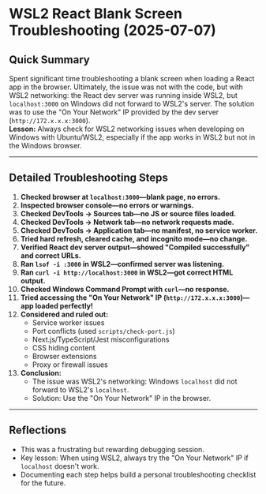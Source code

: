 # WSL2 React Blank Screen Troubleshooting (2025-07-07)

## Quick Summary

Spent significant time troubleshooting a blank screen when loading a React app in the browser. Ultimately, the issue was not with the code, but with WSL2 networking: the React dev server was running inside WSL2, but `localhost:3000` on Windows did not forward to WSL2's server. The solution was to use the "On Your Network" IP provided by the dev server (`http://172.x.x.x:3000`).  
**Lesson:** Always check for WSL2 networking issues when developing on Windows with Ubuntu/WSL2, especially if the app works in WSL2 but not in the Windows browser.

---

## Detailed Troubleshooting Steps

1. **Checked browser at `localhost:3000`—blank page, no errors.**
2. **Inspected browser console—no errors or warnings.**
3. **Checked DevTools → Sources tab—no JS or source files loaded.**
4. **Checked DevTools → Network tab—no network requests made.**
5. **Checked DevTools → Application tab—no manifest, no service worker.**
6. **Tried hard refresh, cleared cache, and incognito mode—no change.**
7. **Verified React dev server output—showed "Compiled successfully" and correct URLs.**
8. **Ran `lsof -i :3000` in WSL2—confirmed server was listening.**
9. **Ran `curl -i http://localhost:3000` in WSL2—got correct HTML output.**
10. **Checked Windows Command Prompt with `curl`—no response.**
11. **Tried accessing the "On Your Network" IP (`http://172.x.x.x:3000`)—app loaded perfectly!**
12. **Considered and ruled out:**
    - Service worker issues
    - Port conflicts (used `scripts/check-port.js`)
    - Next.js/TypeScript/Jest misconfigurations
    - CSS hiding content
    - Browser extensions
    - Proxy or firewall issues
13. **Conclusion:**  
    - The issue was WSL2's networking: Windows `localhost` did not forward to WSL2's `localhost`.
    - Solution: Use the "On Your Network" IP in the browser.

---

## Reflections

- This was a frustrating but rewarding debugging session.
- Key lesson: When using WSL2, always try the "On Your Network" IP if `localhost` doesn't work.
- Documenting each step helps build a personal troubleshooting checklist for the future. 